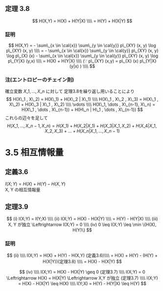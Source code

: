 ## 定理 3.8
$$
H(X,Y) = H(X) + H(Y|X) \\\\  
       = H(Y) + H(X|Y)
$$

### 証明
$$
H(X,Y) = - \sum\_{x \in \cal{x}} \sum\_{y \in \cal{y}} p\_{XY} (x, y) \log p\_{XY} (x, y) \\\\
       = - \sum\_{x \in \cal{x}} \sum\_{y \in \cal{y}} p\_{XY} (x, y) \log p\_{X} (x) - \sum\_{x \in \cal{x}} \sum\_{y \in \cal{y}} p\_{XY} (x, y) \log p\_{Y|X} (y,x) \\\\
       = H(X) + H(Y|X) \\\\
(∵ p\_{XY} (x,y) = p\_{X} (x) p\_{Y|X} (y|x) ) \\\\
$$

### 注(エントロピーのチェイン則)
確立変数 $X\_1, \dots , X\_n$ に対して 定理3.8を繰り返し用いることにより
$$
H(X\_1 , X\_2) = H(X\_1) + H(X\_2 | X\_1) \\\\
H(X\_1 , X\_2 , X\_3) = H(X\_1 , X\_2) + H(X\_3 | X\_1 , X\_2) \\\\
\vdots \\\\
H(X\_1, \dots , X\_{n-1}, X\_n) = H(X\_1 , \dots , X\_{n-1}) + H(H\_n | H\_1 , \dots , X\_{n-1})
$$
これらの辺々を足して
$$
H(X\_1 , \dots , X\_{n-1} , X\_n ) = H(X\_1) + H(X\_2 | X\_1) + H(X\_3 | X\_1 , X\_2 ) + H(X\_4 | X\_1 , X\_2 , X\_3) + \dots + H(X\_n | X\_1 , \dots , X\_{n-1})
$$

# 3.5 相互情報量
## 定義3.6
$I(X;Y) = H(X) + H(Y) - H(X,Y)$  
X, Y の相互情報量

## 定理3.9
$$
(i) I(X;Y) = I(Y;X) \\\\
(ii) I(X;Y) = H(X) - H(X|Y) \\\\
            = H(Y) - H(Y|X) \\\\
(iii) X, Y が独立 \Leftrightarrow I(X;Y) = 0 \\\\
(iv) 0 \leq I(X;Y) \leq \min \{H(X), H(Y)\}
$$

### 証明
$$
(ii) \\\\
I(X;Y) = H(X) + H(Y) - H(X,Y) (定義3.6)\\\\
       = H(X) + H(Y) - (H(Y) + H(X|Y))(定理3.8) \\\\
       = H(X) - H(X|Y)
$$

$$
(iv) \\\\
I(X;Y) = H(X) - H(X|Y) \geq 0 (定理3.7) \\\\
I(X;Y) = 0 \Leftrightarrow H(X) = H(X|Y) \Leftrightarrow X,Y が独立 (定理3.7) \\\\
I(X;Y) = H(X) - H(X|Y) \leq H(X) \\\\
I(Y;X) = H(Y) - H(Y|X) \leq H(Y)
$$
